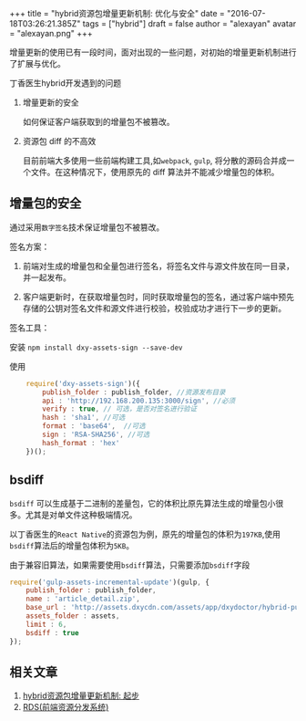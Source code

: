 +++
title = "hybrid资源包增量更新机制: 优化与安全"
date = "2016-07-18T03:26:21.385Z"
tags = ["hybrid"]
draft = false
author = "alexayan"
avatar = "alexayan.png"
+++

增量更新的使用已有一段时间，面对出现的一些问题，对初始的增量更新机制进行了扩展与优化。

丁香医生hybrid开发遇到的问题

1. 增量更新的安全
	
	如何保证客户端获取到的增量包不被篡改。
	
2. 资源包 diff 的不高效

	目前前端大多使用一些前端构建工具,如`webpack`, `gulp`, 将分散的源码合并成一个文件。在这种情况下，使用原先的 diff 算法并不能减少增量包的体积。
	
<!--more-->
	
## 增量包的安全

通过采用`数字签名`技术保证增量包不被篡改。

签名方案：

1. 前端对生成的增量包和全量包进行签名，将签名文件与源文件放在同一目录，并一起发布。

2. 客户端更新时，在获取增量包时，同时获取增量包的签名，通过客户端中预先存储的公钥对签名文件和源文件进行校验，校验成功才进行下一步的更新。

签名工具：

安装 `npm install dxy-assets-sign --save-dev` 

使用

```javascript
	require('dxy-assets-sign')({
        publish_folder : publish_folder, //资源发布目录
        api : 'http://192.168.200.135:3000/sign', //必须
        verify : true, // 可选，是否对签名进行验证
        hash : 'sha1', //可选
        format : 'base64',  //可选
        sign : 'RSA-SHA256', //可选
        hash_format : 'hex'
    })();
```

## bsdiff
`bsdiff` 可以生成基于二进制的差量包，它的体积比原先算法生成的增量包小很多。尤其是对单文件这种极端情况。

以丁香医生的`React Native`的资源包为例，原先的增量包的体积为`197KB`,使用`bsdiff`算法后的增量包体积为`5KB`。

由于兼容旧算法，如果需要使用`bsdiff`算法，只需要添加`bsdiff`字段

```javascript
require('gulp-assets-incremental-update')(gulp, {
    publish_folder : publish_folder,
    name : 'article_detail.zip',
    base_url : 'http://assets.dxycdn.com/assets/app/dxydoctor/hybrid-publish',
    assets_folder : assets,
    limit : 6,
    bsdiff : true
});
```
## 相关文章
1. [hybrid资源包增量更新机制: 起步](/f2e/blog/2016/04/04/hybrid资源包增量更新机制-起步/)
2. [RDS(前端资源分发系统)](/f2e/blog/2016/11/15/RDS(前端资源分发系统)/)